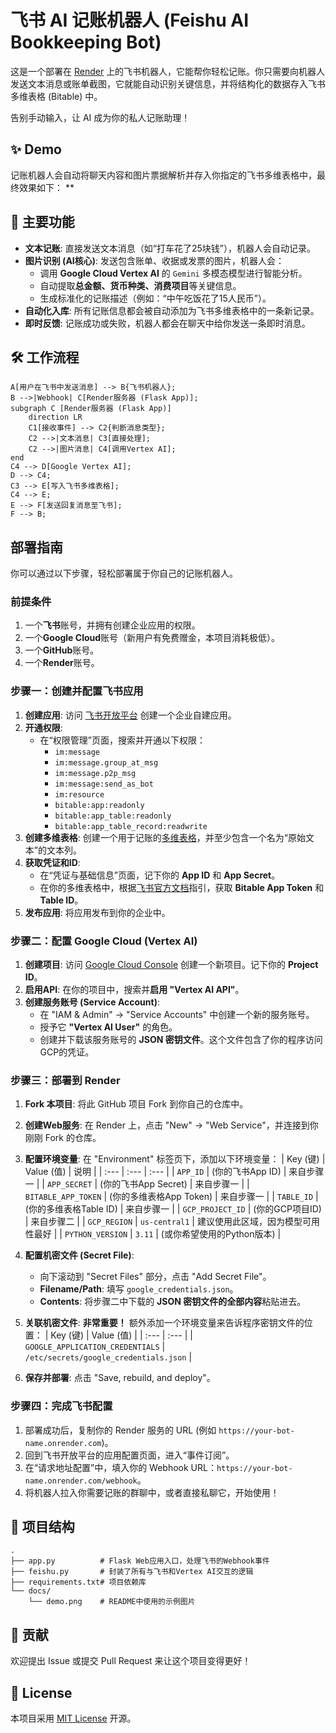 # 飞书 AI 记账机器人 (Feishu AI Bookkeeping Bot)

这是一个部署在 [Render](https://render.com/) 上的飞书机器人，它能帮你轻松记账。你只需要向机器人发送文本消息或账单截图，它就能自动识别关键信息，并将结构化的数据存入飞书多维表格 (Bitable) 中。

告别手动输入，让 AI 成为你的私人记账助理！

## ✨ Demo

记账机器人会自动将聊天内容和图片票据解析并存入你指定的飞书多维表格中，最终效果如下：
\*\*

## 🚀 主要功能

  * **文本记账**: 直接发送文本消息（如“打车花了25块钱”），机器人会自动记录。
  * **图片识别 (AI核心)**: 发送包含账单、收据或发票的图片，机器人会：
      * 调用 **Google Cloud Vertex AI** 的 `Gemini` 多模态模型进行智能分析。
      * 自动提取**总金额、货币种类、消费项目**等关键信息。
      * 生成标准化的记账描述（例如：“中午吃饭花了15人民币”）。
  * **自动化入库**: 所有记账信息都会被自动添加为飞书多维表格中的一条新记录。
  * **即时反馈**: 记账成功或失败，机器人都会在聊天中给你发送一条即时消息。

## 🛠️ 工作流程

    A[用户在飞书中发送消息] --> B{飞书机器人};
    B -->|Webhook| C[Render服务器 (Flask App)];
    subgraph C [Render服务器 (Flask App)]
        direction LR
        C1[接收事件] --> C2{判断消息类型};
        C2 -->|文本消息| C3[直接处理];
        C2 -->|图片消息| C4[调用Vertex AI];
    end
    C4 --> D[Google Vertex AI];
    D --> C4;
    C3 --> E[写入飞书多维表格];
    C4 --> E;
    E --> F[发送回复消息至飞书];
    F --> B;

## 部署指南

你可以通过以下步骤，轻松部署属于你自己的记账机器人。

### 前提条件

1.  一个**飞书**账号，并拥有创建企业应用的权限。
2.  一个**Google Cloud**账号（新用户有免费赠金，本项目消耗极低）。
3.  一个**GitHub**账号。
4.  一个**Render**账号。

### 步骤一：创建并配置飞书应用

1.  **创建应用**: 访问 [飞书开放平台](https://open.feishu.cn/app) 创建一个企业自建应用。
2.  **开通权限**:
      * 在“权限管理”页面，搜索并开通以下权限：
          * `im:message`
          * `im:message.group_at_msg`
          * `im:message.p2p_msg`
          * `im:message:send_as_bot`
          * `im:resource`
          * `bitable:app:readonly`
          * `bitable:app_table:readonly`
          * `bitable:app_table_record:readwrite`
3.  **创建多维表格**: 创建一个用于记账的[多维表格](https://www.google.com/search?q=https://www.feishu.cn/base)，并至少包含一个名为“原始文本”的文本列。
4.  **获取凭证和ID**:
      * 在“凭证与基础信息”页面，记下你的 **App ID** 和 **App Secret**。
      * 在你的多维表格中，根据[飞书官方文档](https://www.google.com/search?q=https://open.feishu.cn/document/server-docs/docs/bitable-v1/app-table/get)指引，获取 **Bitable App Token** 和 **Table ID**。
5.  **发布应用**: 将应用发布到你的企业中。

### 步骤二：配置 Google Cloud (Vertex AI)

1.  **创建项目**: 访问 [Google Cloud Console](https://console.cloud.google.com/) 创建一个新项目。记下你的 **Project ID**。
2.  **启用API**: 在你的项目中，搜索并**启用 "Vertex AI API"**。
3.  **创建服务账号 (Service Account)**:
      * 在 "IAM & Admin" -\> "Service Accounts" 中创建一个新的服务账号。
      * 授予它 **"Vertex AI User"** 的角色。
      * 创建并下载该服务账号的 **JSON 密钥文件**。这个文件包含了你的程序访问GCP的凭证。

### 步骤三：部署到 Render

1.  **Fork 本项目**: 将此 GitHub 项目 Fork 到你自己的仓库中。

2.  **创建Web服务**: 在 Render 上，点击 "New" -\> "Web Service"，并连接到你刚刚 Fork 的仓库。

3.  **配置环境变量**: 在 "Environment" 标签页下，添加以下环境变量：
    | Key (键) | Value (值) | 说明 |
    | :--- | :--- | :--- |
    | `APP_ID` | (你的飞书App ID) | 来自步骤一 |
    | `APP_SECRET` | (你的飞书App Secret) | 来自步骤一 |
    | `BITABLE_APP_TOKEN` | (你的多维表格App Token) | 来自步骤一 |
    | `TABLE_ID` | (你的多维表格Table ID) | 来自步骤一 |
    | `GCP_PROJECT_ID` | (你的GCP项目ID) | 来自步骤二 |
    | `GCP_REGION` | `us-central1` | 建议使用此区域，因为模型可用性最好 |
    | `PYTHON_VERSION` | `3.11` | (或你希望使用的Python版本) |

4.  **配置机密文件 (Secret File)**:

      * 向下滚动到 "Secret Files" 部分，点击 "Add Secret File"。
      * **Filename/Path**: 填写 `google_credentials.json`。
      * **Contents**: 将步骤二中下载的 **JSON 密钥文件的全部内容**粘贴进去。

5.  **关联机密文件**: **非常重要！** 额外添加一个环境变量来告诉程序密钥文件的位置：
    | Key (键) | Value (值) |
    | :--- | :--- |
    | `GOOGLE_APPLICATION_CREDENTIALS` | `/etc/secrets/google_credentials.json` |

6.  **保存并部署**: 点击 "Save, rebuild, and deploy"。

### 步骤四：完成飞书配置

1.  部署成功后，复制你的 Render 服务的 URL (例如 `https://your-bot-name.onrender.com`)。
2.  回到飞书开放平台的应用配置页面，进入“事件订阅”。
3.  在“请求地址配置”中，填入你的 Webhook URL：`https://your-bot-name.onrender.com/webhook`。
4.  将机器人拉入你需要记账的群聊中，或者直接私聊它，开始使用！

## 🔧 项目结构

```
.
├── app.py          # Flask Web应用入口，处理飞书的Webhook事件
├── feishu.py       # 封装了所有与飞书和Vertex AI交互的逻辑
├── requirements.txt# 项目依赖库
└── docs/
    └── demo.png    # README中使用的示例图片
```

## 🤝 贡献

欢迎提出 Issue 或提交 Pull Request 来让这个项目变得更好！

## 📄 License

本项目采用 [MIT License](https://www.google.com/search?q=LICENSE) 开源。
